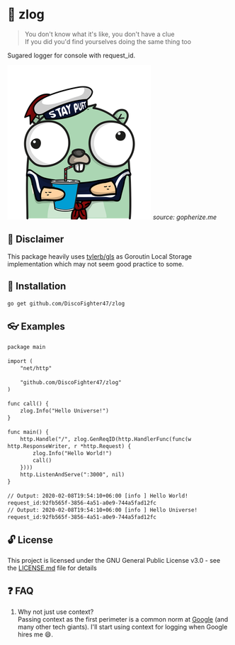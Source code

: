 # :memo: zlog
> You don't know what it's like, you don't have a clue  
If you did you'd find yourselves doing the same thing too

Sugared logger for console with request_id.

![](image/zlog_gopher.png)
*source: gopherize.me*

## :traffic_light: Disclaimer

This package heavily uses [tylerb/gls](https://github.com/tylerb/gls) as Goroutin Local Storage implementation which may not seem good practice to some.

## :rocket: Installation

```sh
go get github.com/DiscoFighter47/zlog
```

## :eyeglasses: Examples
```
package main

import (
	"net/http"

	"github.com/DiscoFighter47/zlog"
)

func call() {
	zlog.Info("Hello Universe!")
}

func main() {
	http.Handle("/", zlog.GenReqID(http.HandlerFunc(func(w http.ResponseWriter, r *http.Request) {
		zlog.Info("Hello World!")
		call()
	})))
	http.ListenAndServe(":3000", nil)
}

// Output: 2020-02-08T19:54:10+06:00 [info ] Hello World! request_id:92fb565f-3856-4a51-a0e9-744a5fad12fc
// Output: 2020-02-08T19:54:10+06:00 [info ] Hello Universe! request_id:92fb565f-3856-4a51-a0e9-744a5fad12fc
```

## :unlock: License

This project is licensed under the GNU General Public License v3.0 - see the [LICENSE.md](LICENSE.md) file for details

## :question: FAQ

1. Why not just use context?  
Passing context as the first perimeter is a common norm at [Google](https://about.google/) (and many other tech giants). I'll start using context for logging when Google hires me :smile:.